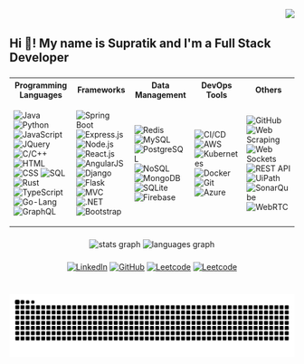 <p align="right">
  <img src="https://komarev.com/ghpvc/?username=supratikchaudhuri&color=green">
</p>

<h2 align="left">Hi 👋! My name is Supratik and I'm a Full Stack Developer</h2>

###

<table>
<tr>
<th>Programming Languages</th>
<th>Frameworks</th>
<th>Data Management</th>
<th>DevOps Tools</th>
<th>Others</th>
</tr>
<tr>
<td>

![Java](https://img.shields.io/badge/-Java-007396?style=flat&logo=java&logoColor=white)
![Python](https://img.shields.io/badge/-Python-3776AB?style=flat&logo=Python&logoColor=white)
![JavaScript](https://img.shields.io/badge/-JavaScript-F7DF1E?style=flat&logo=javascript&logoColor=black)
![JQuery](https://img.shields.io/badge/-jQuery-0769AD?style=flat&logo=jquery&logoColor=white)
![C/C++](https://img.shields.io/badge/-C%2FC%2B%2B-00599C?style=flat&logo=cplusplus&logoColor=white)
![HTML](https://img.shields.io/badge/-HTML-E34F26?style=flat&logo=html5&logoColor=white)
![CSS](https://img.shields.io/badge/-CSS-1572B6?style=flat&logo=css3&logoColor=white)
![SQL](https://img.shields.io/badge/-SQL-4479A1?style=flat&logo=MySQL&logoColor=white)
![Rust](https://img.shields.io/badge/Rust-%23000000.svg?e&logo=rust&logoColor=white)
![TypeScript](https://img.shields.io/badge/-TypeScript-007ACC?style=flat&logo=typescript&logoColor=white)
![Go-Lang](https://img.shields.io/badge/-Go-00ADD8?style=flat&logo=go&logoColor=white)
![GraphQL](https://img.shields.io/badge/-GraphQL-E10098?style=flat&logo=graphql&logoColor=white)

</td>
<td>

![Spring Boot](https://img.shields.io/badge/-Spring%20Boot-6DB33F?style=flat&logo=spring&logoColor=white)
![Express.js](https://img.shields.io/badge/-Express.js-000000?style=flat&logo=express&logoColor=white)
![Node.js](https://img.shields.io/badge/-Node.js-43853D?style=flat&logo=node-dot-js&logoColor=white)
![React.js](https://img.shields.io/badge/-React.js-20232A?style=flat&logo=react&logoColor=61DAFB)
![AngularJS](https://img.shields.io/badge/-AngularJS-E23237?style=flat&logo=angularjs&logoColor=white)
![Django](https://img.shields.io/badge/-Django-092E20?style=flat&logo=django&logoColor=white)
![Flask](https://img.shields.io/badge/-Flask-000000?style=flat&logo=flask&logoColor=white)
![MVC](https://img.shields.io/badge/-MVC-000000?style=flat)
![.NET](https://img.shields.io/badge/-.NET-512BD4?style=flat&logo=dotnet&logoColor=white)
![Bootstrap](https://img.shields.io/badge/-Bootstrap-563D7C?style=flat&logo=bootstrap&logoColor=white)

</td>
<td>

![Redis](https://img.shields.io/badge/Redis-%23DD0031.svg?logo=redis&logoColor=white)
![MySQL](https://img.shields.io/badge/-MySQL-4479A1?style=flat&logo=mysql&logoColor=white)
![PostgreSQL](https://img.shields.io/badge/-PostgreSQL-316192?style=flat&logo=postgresql&logoColor=white)
![NoSQL](https://img.shields.io/badge/-NoSQL-000000?style=flat&logo=mongodb&logoColor=white)
![MongoDB](https://img.shields.io/badge/-MongoDB-47A248?style=flat&logo=mongodb&logoColor=white)
![SQLite](https://img.shields.io/badge/SQLite-%2307405e.svg?logo=sqlite&logoColor=white)
![Firebase](https://img.shields.io/badge/Firebase-039BE5?logo=Firebase&logoColor=white&color=yellow)

</td>
<td>

![CI/CD](https://img.shields.io/badge/-CI%2FCD-000000?style=flat)
![AWS](https://img.shields.io/badge/-AWS-FF9900?style=flat&logo=amazonaws&logoColor=white)
![Kubernetes](https://img.shields.io/badge/-Kubernetes-326CE5?style=flat&logo=kubernetes&logoColor=white)
![Docker](https://img.shields.io/badge/-Docker-2496ED?style=flat&logo=docker&logoColor=white)
![Git](https://img.shields.io/badge/-Git-F05032?style=flat&logo=git&logoColor=white)
![Azure](https://img.shields.io/badge/-Azure-0089D6?style=flat&logo=microsoftazure&logoColor=white)

</td>
<td>

![GitHub](https://img.shields.io/badge/-GitHub-181717?style=flat&logo=github&logoColor=white)
![Web Scraping](https://img.shields.io/badge/-Web%20Scraping-000000?style=flat)
![Web Sockets](https://img.shields.io/badge/-Web%20Sockets-000000?style=flat)
![REST API](https://img.shields.io/badge/-REST%20API-000000?style=flat)
![UiPath](https://img.shields.io/badge/-UiPath-FF6C37?style=flat&logo=uipath&logoColor=white)
![SonarQube](https://img.shields.io/badge/-SonarQube-CB3032?style=flat&logo=sonarqube&logoColor=white)
![WebRTC](https://img.shields.io/badge/-WebRTC-333333?style=flat&logo=webrtc&logoColor=white)

</td>
</tr>
</table>

###

<div align="center">
  <img src="https://github-readme-stats.vercel.app/api?username=supratikchaudhuri&hide_title=false&hide_rank=false&show_icons=true&include_all_commits=true&count_private=true&disable_animations=false&theme=dracula&locale=en&hide_border=false&order=1" height="150" alt="stats graph"  />
  <img src="https://github-readme-stats.vercel.app/api/top-langs?username=supratikchaudhuri&locale=en&hide_title=false&layout=compact&card_width=320&langs_count=5&theme=dracula&hide_border=false&order=2" height="150" alt="languages graph"  />
</div>

###

<p align="center">
  <a href="https://www.linkedin.com/in/supratik-chaudhuri" target="_blank"><img alt="LinkedIn" src="https://img.shields.io/badge/LinkedIn-Supratik%20Chaudhuri-blue?logo=linkedIn&logoColor=blue"></a>
  <a href="https://github.com/supratikchaudhuri" target="_blank"><img alt="GitHub" src="https://img.shields.io/badge/GitHub-green?logo=github&logoColor=gray"></a>
  <a href="https://leetcode.com/u/0xsupra/" target="_blank"><img alt="Leetcode" src="https://img.shields.io/badge/LeetCode-0xsupra-yellow?logo=leetcode&logoColor=yellow"></a>
  <a href="https://www.hackerrank.com/profile/Supratikk" target="_blank"><img alt="Leetcode" src="https://img.shields.io/badge/HackerRank-Supratik-informational?logo=hackerrank&logoColor=brightgreen"></a>
</p>

###

<br clear="both">

<img src="https://raw.githubusercontent.com/supratikchaudhuri/supratikchaudhuri/output/snake.svg" alt="Snake animation" />

###
